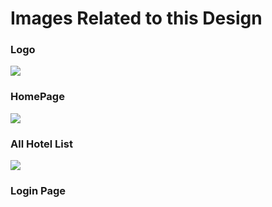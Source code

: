 <h1 class="text-center">Images Related to this Design</h1>

<h3>Logo</h3>
<img src="https://github.com/i-m-akshat/HotelBookingSystem--Design-Only/assets/100028672/91ac0d85-5e11-4ad6-a1c9-f3db574f9364"/>

<h3 class="text-center mt-2">HomePage</h3>
<img src="https://github.com/i-m-akshat/HotelBookingSystem--Design-Only/assets/100028672/cf6f7404-f4fd-4394-9b92-0de7032b6174"/>
<h3 class="text-center mt-2">All Hotel List</h3>
<img src="https://github.com/i-m-akshat/HotelBookingSystem--Design-Only/assets/100028672/43969f16-2432-41c4-924e-ac03a4216ac0"/>
<h3 class="text-center mt-2">Login Page</h3>
<img src="https://github.com/i-m-akshat/HotelBookingSystem--Design-Only/assets/100028672/5551b426-3cbb-4ff4-bc5e-c3c0150aa2ea/>

